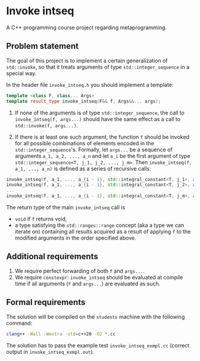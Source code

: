# Invoke intseq
A C++ programming course project regarding metaprogramming.

## Problem statement
The goal of this project is to implement a certain generalization of `std::invoke`, so that it treats arguments of type `std::integer_sequence` in a special way.

In the header file `invoke_intseq.h` you should implement a template:
```c++
template <class F, class... Args>
template result_type invoke_intseq(F&& f, Args&&... args);
```

1. If none of the arguments is of type `std::integer_sequence`, the call to `invoke_intseq(f, args...)` should have the same effect as a call to `std::invoke(f, args...)`.

2. If there is at least one such argument, the function `f` should be invoked for all possible combinations of elements encoded in the `std::integer_sequence`'s. Formally, let `args...` be a sequence of arguments `a_1, a_2, ..., a_n` and let `a_i` be the first argument of type `std::integer_sequence<T, j_1, j_2, ..., j_m>`. Then `invoke_intseq(f, a_1, ..., a_n)` is defined as a series of recursive calls:
```c++
invoke_intseq(f, a_1, ..., a_{i - 1}, std::integral_constant<T, j_1>, a_{i + 1}, ..., a_n);
invoke_intseq(f, a_1, ..., a_{i - 1}, std::integral_constant<T, j_2>, a_{i + 1}, ..., a_n);
...
invoke_intseq(f, a_1, ..., a_{i - 1}, std::integral_constant<T, j_m>, a_{i + 1}, ..., a_n);
```

The return type of the main `invoke_intseq` call is
* `void` if `f` returns void,
* a type satisfying the `std::ranges::range` concept (aka a type we can iterate on) containing all results acquired as a result of applying `f` to the modified arguments in the order specified above.

## Additional requirements
1. We require perfect forwarding of both `f` and `args...`.
2. We require `constexpr`: `invoke_intseq` should be evaluated at compile time if all arguments (`f` and `args...`) are evaluated as such.

## Formal requirements
The solution will be compiled on the `students` machine with the following command:
```bash
clang++ -Wall -Wextra -std=c++20 -O2 *.cc
```

The solution has to pass the example test `invoke_intseq_exmpl.cc` (correct output in `invoke_intseq_exmpl.out`).